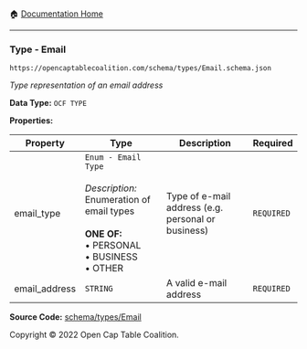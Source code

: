 :house: [Documentation Home](/docs/README.md)

---

### Type - Email

`https://opencaptablecoalition.com/schema/types/Email.schema.json`

_Type representation of an email address_

**Data Type:** `OCF TYPE`

**Properties:**

| Property      | Type                                                                                                                                                    | Description                                        | Required   |
| ------------- | ------------------------------------------------------------------------------------------------------------------------------------------------------- | -------------------------------------------------- | ---------- |
| email_type    | `Enum - Email Type`</br></br>_Description:_ Enumeration of email types</br></br>**ONE OF:** </br>&bull; PERSONAL </br>&bull; BUSINESS </br>&bull; OTHER | Type of e-mail address (e.g. personal or business) | `REQUIRED` |
| email_address | `STRING`                                                                                                                                                | A valid e-mail address                             | `REQUIRED` |

**Source Code:** [schema/types/Email](../../schema/types/Email.schema.json)

Copyright © 2022 Open Cap Table Coalition.
